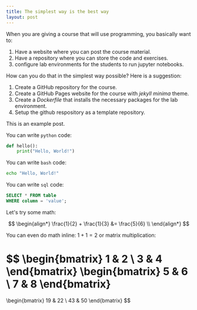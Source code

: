 ```yaml
---
title: The simplest way is the best way
layout: post
---
```


When you are giving a course that will use programming, you basically want to:

1. Have a website where you can post the course material.
2. Have a repository where you can store the code and exercises.
3. configure lab environments for the students to run jupyter notebooks.

How can you do that in the simplest way possible? Here is a suggestion:

1. Create a GitHub repository for the course.
2. Create a GitHub Pages website for the course with _jekyll minima_ theme.
3. Create a _Dockerfile_ that installs the necessary packages for the lab environment.
4. Setup the github respository as a template repository.




This is an example post.

You can write `python` code:

```python
def hello():
    print("Hello, World!")
```

You can write `bash` code:

```bash
echo "Hello, World!"
```

You can write `sql` code:

```sql
SELECT * FROM table
WHERE column = 'value';
```

Let's try some math:

$$
\begin{align*}
\frac{1}{2} + \frac{1}{3} &= \frac{5}{6} \\
\end{align*}
$$

You can even do math inline: $1 + 1 = 2$ or matrix multiplication:

$$
\begin{bmatrix}
1 & 2 \\
3 & 4
\end{bmatrix}
\begin{bmatrix}
5 & 6 \\
7 & 8
\end{bmatrix}
=
\begin{bmatrix}
19 & 22 \\
43 & 50
\end{bmatrix}
$$